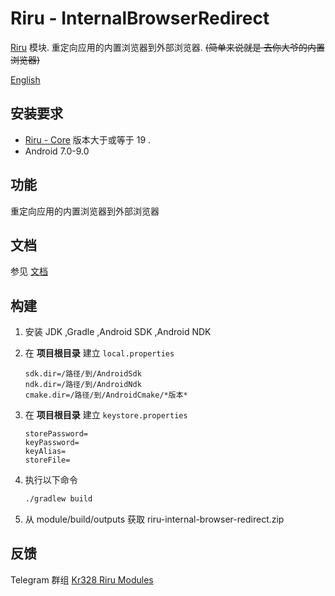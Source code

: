 # Riru - InternalBrowserRedirect

[Riru](https://github.com/RikkaApps/Riru) 模块. 重定向应用的内置浏览器到外部浏览器. ~~(简单来说就是 去你大爷的内置浏览器)~~

[English](https://github.com/Kr328/Riru-InternalBrowserRedirect/blob/master/README.md)

## 安装要求

* [Riru - Core](https://github.com/RikkaApps/Riru) 版本大于或等于 19 .
* Android 7.0-9.0




## 功能

重定向应用的内置浏览器到外部浏览器



## 文档

参见 [文档](https://kr328.github.io/Riru-InternalBrowserRedirect-Rules/lang-detect)



## 构建

1. 安装 JDK ,Gradle ,Android SDK ,Android NDK

2. 在 **项目根目录** 建立 `local.properties`
   ```properties
   sdk.dir=/路径/到/AndroidSdk
   ndk.dir=/路径/到/AndroidNdk
   cmake.dir=/路径/到/AndroidCmake/*版本*
   ```
3. 在 **项目根目录** 建立 `keystore.properties`
   ```properties
   storePassword=
   keyPassword=
   keyAlias=
   storeFile=
   ```
4. 执行以下命令
   ```bash 
   ./gradlew build
   ```

5. 从 module/build/outputs 获取 riru-internal-browser-redirect.zip



## 反馈

Telegram 群组 [Kr328 Riru Modules](https://t.me/kr328_riru_modules)

